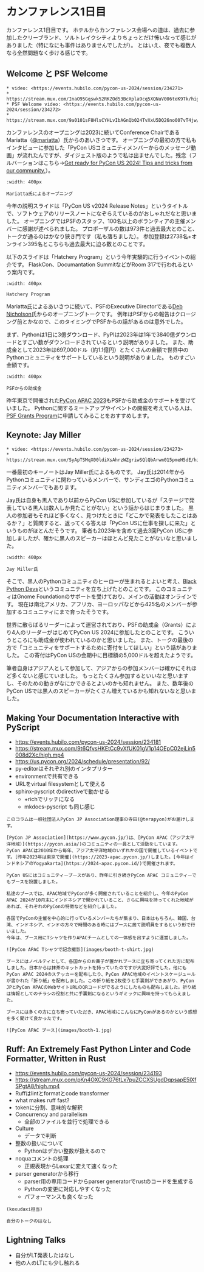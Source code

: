 # カンファレンス1日目

カンファレンス1日目です。
ホテルからカンファレンス会場への道は、過去に参加したクリーブランド、ソルトレイクシティよりちょっとだけ怖いなって感じがありました（特になにも事件はありませんでしたが）。
とはいえ、夜でも複数人なら全然問題なく歩ける感じです。

## Welcome と PSF Welcome

```{admonition} 削除予定
* video: <https://events.hubilo.com/pycon-us-2024/session/234271>
* https://stream.mux.com/InaO95Gqswk52RKZOd53BcXpla9cq5XQNuV006teK9Tk/high.mp4
* PSF Welcome video: <https://events.hubilo.com/pycon-us-2024/session/234272>
* https://stream.mux.com/9a0101sF8HlsCYHLvIbAGnQb024TvXxU5DQ26no007vT4jw/high.mp4
```

カンファレンスのオープニングは2023に続いてConference ChairであるMariatta（[@mariatta](https://twitter.com/mariatta)）氏からのあいさつです。
オープニングの最初の方で私もインタビューに参加した「PyCon USコミュニティメンバーからのメッセージ動画」が流れたんですが、ダイジェスト版のようで私は出ませんでした。残念（フルバーションはこちら→[Get ready for PyCon US 2024! Tips and tricks from our community.](https://www.youtube.com/watch?v=RL3HFj5SDqI&t=451s)）。

```{figure} images/opening.jpg
:width: 400px

Mariatta氏によるオープニング
```

今年の説明スライドは「PyCon US v2024 Release Notes」というタイトルで、ソフトウェアのリリースノートになぞらえているのがおしゃれだなと思いました。
オープニングではPSFのスタッフ、100名以上のボランティアの主催メンバーに感謝が述べられました。
プロポーザルの数は973件と過去最大とのこと、トークが通るのはかなり狭き門です（私も落ちました）。
参加登録は2738名+オンライン395名とこちらも過去最大に迫る数とのことです。

以下のスライドは「Hatchery Program」という今年実験的に行うイベントの紹介です。
FlaskCon、Documantation SummitなどがRoom 317で行われるという案内です。

```{figure} images/hatchery.jpg
:width: 400px

Hatchery Program
```

Mariatta氏によるあいさつに続いて、PSFのExecutive Directorである[Deb Nicholson](https://www.python.org/psf/records/staff/)氏からのオープニングトークです。
例年はPSFからの報告はクロージング前とかなので、このタイミングでPSFからの話があるのは意外でした。

まず、Pythonは1日に3億ダウンロード、PyPIは2023年は1年で3840億ダウンロードとすごい数がダウンロードされているという説明がありました。
また、助成金として2023年は697,000ドル（約1.1億円）とたくさんの金額で世界中のPythonコミュニティをサポートしているという説明がありました。
ものすごい金額です。

```{figure} images/grants.jpg
:width: 400px

PSFからの助成金
```

昨年東京で開催された[PyCon APAC 2023](https://2023-apac.pycon.jp/)もPSFから助成金のサポートを受けていました。
Pythonに関するミートアップやイベントの開催を考えている人は、[PSF Grants Program](https://www.python.org/psf/grants/)に申請してみることをおすすめします。

## Keynote: Jay Miller

```{admonition} 削除予定
* video: <https://events.hubilo.com/pycon-us-2024/session/234273>
* https://stream.mux.com/SyApTSMqX00ldiXsAhrzWZgriwSQlQbArwm015pmeH5dE/high.mp4
```

一番最初のキーノートはJay Miller氏によるものです。
Jay氏は2014年からPythonコミュニティに関わっているメンバーで、サンディエゴのPythonコミュニティメンバーでもあります。

Jay氏は自身も黒人であり以前からPyCon USに参加しているが「ステージで発表している黒人は数人しか見たことがない」という話からはじまりました。
黒人の参加者もそれほど多くなく、見つけたときに「どこかで発表をしたことはあるか？」と質問すると、返ってくる答えは「PyCon USに仕事を探しに来た」というものがほとんだそうです。
筆者も2023年を含めて過去3回PyCon USに参加しましたが、確かに黒人のスピーカーはほとんど見たことがないなと思いました。
  
```{figure} images/jay.jpg
:width: 400px

Jay Miller氏
```

そこで、黒人のPythonコミュニティのヒーローが生まれるとよいと考え、[Black Python Devs](https://blackpythondevs.com/)というコミュニティを立ち上げたとのことです。
このコミュニティはGnome Foundationのサポートを受けており、メインの活動はオンラインです。
現在は南北アメリカ、アフリカ、ヨーロッパなどから425名のメンバーが参加するコミュニティにまで育ったそうです。

世界に散らばるリーダーによって運営されており、PSFの助成金（Grants）により4人のリーダーがはじめてPyCon US 2024に参加したとのことです。
こういうところにも助成金が使われているのかと思いました。
また、トークの最後の方で「コミュニティをサポートするために寄付をしてほしい」という話がありました。
この寄付はPyCon USの会期中に目標額の5,000ドルを超えたようです。

筆者自身はアジア人として参加して、アジアからの参加メンバーは確かにそれほど多くないと感じていました。
もっとたくさん参加するといいなと思いますし、そのための動きがなにかできるとよいのかも知れません。
また、数年後のPyCon USでは黒人のスピーカーがたくさん増えているかも知れないなと思いました。

## Making Your Documentation Interactive with PyScript

* <https://events.hubilo.com/pycon-us-2024/session/234181>
* https://stream.mux.com/9t6QfvsHKEtCc9vXfUK01gV1p14OEpC02ejLin5008d2Xc/high.mp4
* <https://us.pycon.org/2024/schedule/presentation/92/>
* py-editorはそれぞれ別のインタプリター
* environmentで共有できる
* URLをvirtual filesystemとして使える
* sphinx-pyscript のdirectiveで動かせる
  * +richでリッチになる
  * mkdocs-pyscript も同じ感じ
  
```{admonition} (いい感じのコラムタイトルにしてね)
このコラムは一般社団法人PyCon JP Association理事の寺田(@terapyon)がお届けします。

[PyCon JP Association](https://www.pycon.jp/)は、[PyCon APAC（アジア太平洋地域）](https://pycon.asia/)のコミュニティの一員として活動をしています。
PyCon APACは2010年から毎年、アジア太平洋地域のいずれかの国で開催しているイベントです。[昨年2023年は東京で開催](https://2023-apac.pycon.jp/)しました。[今年はインドネシアのYogyakarta](https://2024-apac.pycon.id/)で開催されます。

PyCon USにはコミュニティーブースがあり、昨年に引き続きPyCon APAC コミュニティーでもブースを設置しました。

私達のブースでは、APAC地域でPyConが多く開催されていることを紹介し、今年のPyCon APAC 2024が10月末にインドネシアで開かれていること、さらに興味を持ってくれた地域があれば、それぞれのPyConの特徴などを紹介しました。

各国でPyConの主催を中心的に行っているメンバーたちが集まり、日本はもちろん、韓国、台湾、インドネシア、インドの方々で時間のある時にはブースに居て説明員をするという形で行いました。
今年は、ブース用にTシャツを作りAPACチームとしての一体感を出すように運営しました。

![PyCon APAC Tシャツで記念撮影](images/booth-t-shirt.jpg)

ブースにはノベルティとして、各国からのお菓子が置かれブースに立ち寄ってくれた方に配布しました。日本からは抹茶のキットカットを持っていたのですが大変好評でした。他にもPyCon APAC 2024のステッカーを配布したり、PyCon APAC地域のイベントスケージュールが書かれた「折り紙」を配布しました。この折り紙を2枚使うと手裏剣ができあがり、PyCon JPとPyCon APACのWebサイトURLのQRコードがでるようにしたものも配布しました。折り紙は情報としてのチラシの役割と共に手裏剣になるというギミックに興味を持ってもらえました。

ブースには多くの方に立ち寄っていただき、APAC地域にこんなにPyConがあるのかという感想を多く聞けて良かったです。

![PyCon APAC ブース](images/booth-1.jpg)
```

## Ruff: An Extremely Fast Python Linter and Code Formatter, Written in Rust

* <https://events.hubilo.com/pycon-us-2024/session/234193>
* https://stream.mux.com/pKn4OXC9KG76tLx7puZCCXSUgdDqpsapE5lXfSPgtA8/high.mp4
* Ruffはlintとformatとcode transformer
* what makes ruff fast?
* tokenに分割、意味的な解釈
* Concurrency and parallelism
  * 全部のファイルを並行で処理できる
* Culture
  * データで判断
* 整数の扱いについて
  * Pythonはデカい整数が扱えるので
* noquaコメントの処理
  * 正規表現からLexarに変えて速くなった
* parser generatorから移行
  * parser用の専用コードからparser generatorでrustのコードを生成する
  * Pythonの変更に対応しやすくなった
  * パフォーマンスも良くなった

```{admonition} (いい感じのコラムタイトルにしてね)
(koxudaxi担当)

自分のトークのはなし
```

## Lightning Talks

* 自分がLT発表したはなし
* 他の人のLTにも少し触れる
